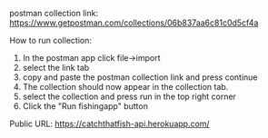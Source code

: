 postman collection link: <https://www.getpostman.com/collections/06b837aa6c81c0d5cf4a>

How to run collection:

1. In the postman app click file->import
2. select the link tab
3. copy and paste the postman collection link and press continue
4. The collection should now appear in the collection tab.
5. select the collection and press run in the top right corner
6. Click the "Run fishingapp" button

Public URL: <https://catchthatfish-api.herokuapp.com/>
